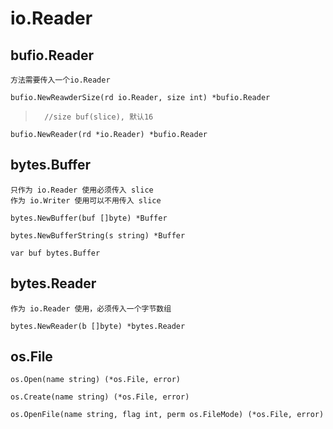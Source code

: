 # io.Reader

## bufio.Reader
	方法需要传入一个io.Reader

	bufio.NewReawderSize(rd io.Reader, size int) *bufio.Reader
>		//size buf(slice), 默认16

	bufio.NewReader(rd *io.Reader) *bufio.Reader

## bytes.Buffer
	只作为 io.Reader 使用必须传入 slice
	作为 io.Writer 使用可以不用传入 slice

	bytes.NewBuffer(buf []byte) *Buffer

	bytes.NewBufferString(s string) *Buffer

	var buf bytes.Buffer

## bytes.Reader
	作为 io.Reader 使用，必须传入一个字节数组

	bytes.NewReader(b []byte) *bytes.Reader

## os.File

	os.Open(name string) (*os.File, error)

	os.Create(name string) (*os.File, error)

	os.OpenFile(name string, flag int, perm os.FileMode) (*os.File, error)

